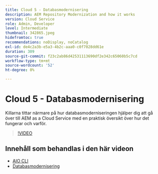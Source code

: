 ```yaml
---
title: Cloud 5 - Databasmodernisering
description: AEM Repository Modernization and how it works
version: Cloud Service
role: Admin, Developer
level: Intermediate
thumbnail: 342865.jpeg
hidefromtoc: true
recommendations: noDisplay, noCatalog
exl-id: de4c2a3b-e5a3-4b2c-aaa0-c0f7028dd61e
duration: 309
source-git-commit: f23c2ab86d42531113690df2e342c65060b5c7cd
workflow-type: tm+mt
source-wordcount: '52'
ht-degree: 0%

---
```


# Cloud 5 - Databasmodernisering

Killarna tittar närmare på hur databasmoderniseringen hjälper dig att gå över till AEM as a Cloud Service med en praktisk översikt över hur det fungerar och varför.

>[!VIDEO](https://video.tv.adobe.com/v/342865?quality=12&learn=on)

## Innehåll som behandlas i den här videon

+ [AIO CLI](https://github.com/adobe/aio-cli-plugin-aem-cloud-service-migration)
+ [Databasmodernisering](https://github.com/adobe/aem-cloud-service-source-migration/tree/master/packages/repository-modernizer)
